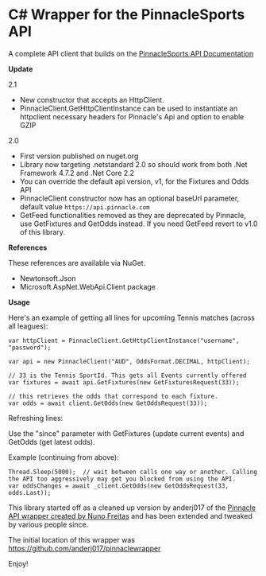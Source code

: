 # C# Wrapper for the PinnacleSports API

A complete API client that builds on the [PinnacleSports API Documentation](https://www.pinnacle.com/en/api/manual)

**Update**

2.1
- New constructor that accepts an HttpClient. 
- PinnacleClient.GetHttpClientInstance can be used to instantiate an httpclient necessary headers for Pinnacle's Api and option to enable GZIP


2.0
- First version published on nuget.org
- Library now targeting .netstandard 2.0 so should work from both .Net Framework 4.7.2 and .Net Core 2.2
- You can override the default api version, v1, for the Fixtures and Odds API
- PinnacleClient constructor now has an optional baseUrl parameter, default value `https://api.pinnacle.com`
- GetFeed functionalities removed as they are deprecated by Pinnacle, use GetFixtures and GetOdds instead. If you need GetFeed revert to v1.0 of this library. 


**References**

These references are available via NuGet.

- Newtonsoft.Json 
- Microsoft.AspNet.WebApi.Client package

**Usage**

Here's an example of getting all lines for upcoming Tennis matches (across all leagues):

```
var httpClient = PinnacleClient.GetHttpClientInstance("username", "password");

var api = new PinnacleClient("AUD", OddsFormat.DECIMAL, httpClient);

// 33 is the Tennis SportId. This gets all Events currently offered
var fixtures = await api.GetFixtures(new GetFixturesRequest(33));

// this retrieves the odds that correspond to each fixture.
var odds = await client.GetOdds(new GetOddsRequest(33));
```

Refreshing lines:

Use the "since" parameter with GetFixtures (update current events) and GetOdds (get latest odds).

Example (continuing from above):

```
Thread.Sleep(5000);  // wait between calls one way or another. Calling the API too aggressively may get you blocked from using the API.
var oddsChanges = await _client.GetOdds(new GetOddsRequest(33, odds.Last));   
```

This library started off as a cleaned up version by anderj017 of the [Pinnacle API wrapper created by Nuno Freitas](http://www.broculos.net/2014/04/pinnacle-sports-how-to-implement-rest.html) and has been extended and tweaked by various people since.


The initial location of this wrapper was https://github.com/anderj017/pinnaclewrapper
	
Enjoy!
